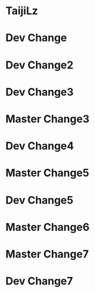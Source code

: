 # TaijiLz

# Dev Change

# Dev Change2

# Dev Change3

# Master Change3

# Dev Change4 

# Master Change5

# Dev Change5

# Master Change6


# Master Change7


# Dev Change7

